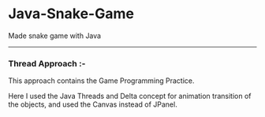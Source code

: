 # Java-Snake-Game
Made snake game with Java

___

### Thread Approach :-
  
This approach contains the Game Programming Practice.

Here I used the Java Threads and Delta concept for animation transition of the objects, and used the Canvas instead of JPanel.


